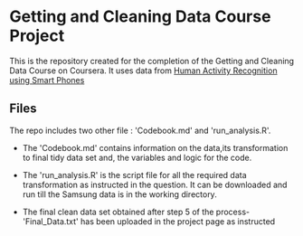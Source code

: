 # Getting and Cleaning Data Course Project

This is the repository created for the completion of the Getting and Cleaning Data Course on Coursera.
It uses data from [Human Activity Recognition using Smart Phones](http://archive.ics.uci.edu/ml/datasets/Human+Activity+Recognition+Using+Smartphones)


## Files

The repo includes two other file : 'Codebook.md' and 'run_analysis.R'.

* The 'Codebook.md' contains information on the data,its transformation to final tidy data set and, the variables and logic
for the code.

* The 'run_analysis.R' is the script file for all the required data transformation as instructed in the question. It can be downloaded
and run till the Samsung data is in the working directory.

* The final clean data set obtained after step 5 of the process-'Final_Data.txt' has been uploaded in the project page as instructed
